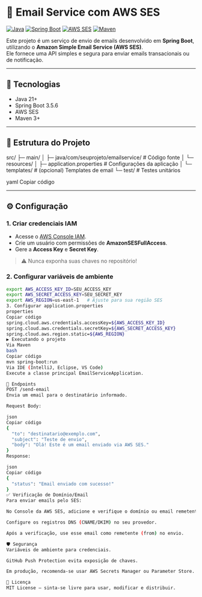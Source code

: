 # 📧 Email Service com AWS SES

[![Java](https://img.shields.io/badge/Java-21-blue?logo=java)](https://adoptium.net/) 
[![Spring Boot](https://img.shields.io/badge/Spring%20Boot-3.5.6-green?logo=spring)](https://spring.io/projects/spring-boot) 
[![AWS SES](https://img.shields.io/badge/AWS%20SES-orange?logo=amazon-aws)](https://aws.amazon.com/ses/) 
[![Maven](https://img.shields.io/badge/Maven-3.9.0-red?logo=apache-maven)](https://maven.apache.org/)

Este projeto é um serviço de envio de emails desenvolvido em **Spring Boot**, utilizando o **Amazon Simple Email Service (AWS SES)**.  
Ele fornece uma API simples e segura para enviar emails transacionais ou de notificação.

---

## 🚀 Tecnologias

- Java 21+  
- Spring Boot 3.5.6  
- AWS SES  
- Maven 3+  

---

## 📂 Estrutura do Projeto

src/
├─ main/
│ ├─ java/com/seuprojeto/emailservice/ # Código fonte
│ └─ resources/
│ ├─ application.properties # Configurações da aplicação
│ └─ templates/ # (opcional) Templates de email
└─ test/ # Testes unitários

yaml
Copiar código

---

## ⚙️ Configuração

### 1. Criar credenciais IAM
- Acesse o [AWS Console IAM](https://console.aws.amazon.com/iam/).  
- Crie um usuário com permissões de **AmazonSESFullAccess**.  
- Gere a **Access Key** e **Secret Key**.

> ⚠️ Nunca exponha suas chaves no repositório!

### 2. Configurar variáveis de ambiente
```bash
export AWS_ACCESS_KEY_ID=SEU_ACCESS_KEY
export AWS_SECRET_ACCESS_KEY=SEU_SECRET_KEY
export AWS_REGION=us-east-1   # Ajuste para sua região SES
3. Configurar application.properties
properties
Copiar código
spring.cloud.aws.credentials.accessKey=${AWS_ACCESS_KEY_ID}
spring.cloud.aws.credentials.secretKey=${AWS_SECRET_ACCESS_KEY}
spring.cloud.aws.region.static=${AWS_REGION}
▶️ Executando o projeto
Via Maven
bash
Copiar código
mvn spring-boot:run
Via IDE (IntelliJ, Eclipse, VS Code)
Execute a classe principal EmailServiceApplication.

📡 Endpoints
POST /send-email
Envia um email para o destinatário informado.

Request Body:

json
Copiar código
{
  "to": "destinatario@exemplo.com",
  "subject": "Teste de envio",
  "body": "Olá! Este é um email enviado via AWS SES."
}
Response:

json
Copiar código
{
  "status": "Email enviado com sucesso!"
}
✅ Verificação de Domínio/Email
Para enviar emails pelo SES:

No Console da AWS SES, adicione e verifique o domínio ou email remetente.

Configure os registros DNS (CNAME/DKIM) no seu provedor.

Após a verificação, use esse email como remetente (from) no envio.

🛡️ Segurança
Variáveis de ambiente para credenciais.

GitHub Push Protection evita exposição de chaves.

Em produção, recomenda-se usar AWS Secrets Manager ou Parameter Store.

📜 Licença
MIT License – sinta-se livre para usar, modificar e distribuir.
